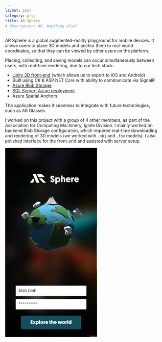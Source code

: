 ```yaml
---
layout: post
category: proj
title: AR Sphere
# description: AR. Anything else?
---
```


AR Sphere is a global augmented-reality playground for mobile devices. It allows users to place 3D models and anchor them to real-world coordinates, so that they can be viewed by other users on the platform. 

Placing, collecting, and saving models can occur simultaneously between users, with real-time rendering, due to our tech stack:
* [Unity 3D front-end](https://github.com/EdwardGarmon/ARSphere) (which allows us to export to iOS and Android)
* Built using C# & ASP.NET Core with ability to communicate via SignalR
* [Azure Blob Storage](https://github.com/kaisubr/Unity-With-Azure-Blob-Storage)
* [SQL Server; Azure deployment](https://github.com/jackson-nestelroad/ar-sphere-server)
* Azure Spatial Anchors 

The application makes it seamless to integrate with future technologies, such as AR Glasses. 

I worked on this project with a group of 4 other members, as part of the Association for Computing Machinery, Ignite Division. I mainly worked on backend Blob Storage configuration, which required real-time downloading and rendering of 3D models (we worked with `.obj` and `.fbx` models). I also polished interface for the front-end and assisted with server setup.

<img src="/projects/images/login_arsphere.jpg" class="mdimg" alt="Login" width="300"/>

